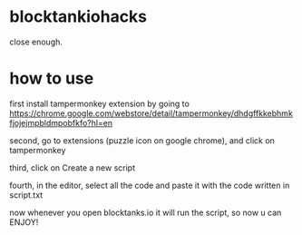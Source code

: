 # blocktankiohacks
close enough.

# how to use

first install tampermonkey extension by going to https://chrome.google.com/webstore/detail/tampermonkey/dhdgffkkebhmkfjojejmpbldmpobfkfo?hl=en

second, go to extensions (puzzle icon on google chrome), and click on tampermonkey

third, click on Create a new script

fourth, in the editor, select all the code and paste it with the code written in script.txt

now whenever you open blocktanks.io it will run the script, so now u can ENJOY!
